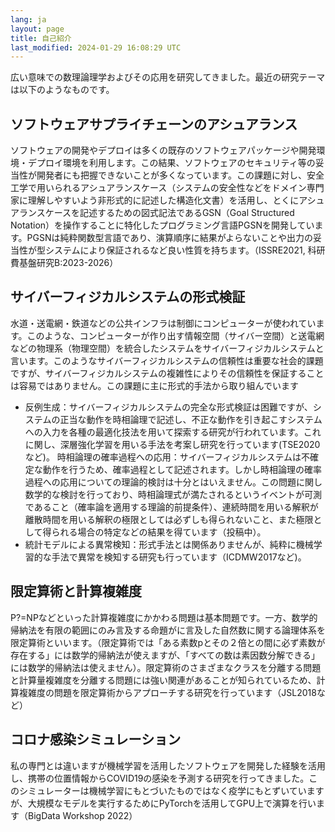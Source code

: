 ```yaml
---
lang: ja
layout: page
title: 自己紹介
last_modified: 2024-01-29 16:08:29 UTC
---
```

広い意味での数理論理学およびその応用を研究してきました。最近の研究テーマは以下のようなものです。

##  ソフトウェアサプライチェーンのアシュアランス

ソフトウェアの開発やデプロイは多くの既存のソフトウェアパッケージや開発環境・デプロイ環境を利用します。この結果、ソフトウェアのセキュリティ等の妥当性が開発者にも把握できないことが多くなっています。この課題に対し、安全工学で用いられるアシュアランスケース（システムの安全性などをドメイン専門家に理解しやすいよう非形式的に記述した構造化文書）を活用し、とくにアシュアランスケースを記述するための図式記法であるGSN（Goal Structured Notation）を操作することに特化したプログラミング言語PGSNを開発しています。PGSNは純粋関数型言語であり、演算順序に結果がよらないことや出力の妥当性が型システムにより保証されるなど良い性質を持ちます。（ISSRE2021, 科研費基盤研究B:2023-2026）

##  サイバーフィジカルシステムの形式検証

水道・送電網・鉄道などの公共インフラは制御にコンピューターが使われています。このような、コンピューターが作り出す情報空間（サイバー空間）と送電網などの物理系（物理空間）を統合したシステムをサイバーフィジカルシステムと言います。このようなサイバーフィジカルシステムの信頼性は重要な社会的課題ですが、サイバーフィジカルシステムの複雑性によりその信頼性を保証することは容易ではありません。この課題に主に形式的手法から取り組んでいます

- 反例生成：サイバーフィジカルシステムの完全な形式検証は困難ですが、システムの正当な動作を時相論理で記述し、不正な動作を引き起こすシステムへの入力を各種の最適化技法を用いて探索する研究が行われています。これに関し、深層強化学習を用いる手法を考案し研究を行っています(TSE2020など)。
時相論理の確率過程への応用：サイバーフィジカルシステムは不確定な動作を行うため、確率過程として記述されます。しかし時相論理の確率過程への応用についての理論的検討は十分とはいえません。この問題に関し数学的な検討を行っており、時相論理式が満たされるというイベントが可測であること（確率論を適用する理論的前提条件）、連続時間を用いる解釈が離散時間を用いる解釈の極限としては必ずしも得られないこと、また極限として得られる場合の特定などの結果を得ています（投稿中）。
- 統計モデルによる異常検知：形式手法とは関係ありませんが、純粋に機械学習的な手法で異常を検知する研究も行っています（ICDMW2017など)。

##  限定算術と計算複雑度

P?=NPなどといった計算複雑度にかかわる問題は基本問題です。一方、数学的帰納法を有限の範囲にのみ言及する命題がに言及した自然数に関する論理体系を限定算術といいます。（限定算術では「ある素数pとその２倍との間に必ず素数が存在する」には数学的帰納法が使えますが、「すべての数は素因数分解できる」には数学的帰納法は使えません）。限定算術のさまざまなクラスを分離する問題と計算量複雑度を分離する問題には強い関連があることが知られているため、計算複雑度の問題を限定算術からアプローチする研究を行っています（JSL2018など）

## コロナ感染シミュレーション

私の専門とは違いますが機械学習を活用したソフトウェアを開発した経験を活用し、携帯の位置情報からCOVID19の感染を予測する研究を行ってきました。このシミュレーターは機械学習にもとづいたものではなく疫学にもとずいていますが、大規模なモデルを実行するためにPyTorchを活用してGPU上で演算を行います（BigData Workshop 2022）